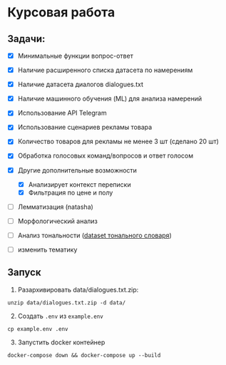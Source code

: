 # Курсовая работа


## Задачи:
- [x] Минимальные функции вопрос-ответ
- [x] Наличие расширенного списка датасета по намерениям
- [x] Наличие датасета диалогов dialogues.txt
- [x] Наличие машинного обучения (ML) для анализа намерений
- [x] Использование API Telegram
- [x] Использование сценариев рекламы товара
- [x] Количество товаров для рекламы не менее 3 шт (сделано 20 шт)
- [x] Обработка голосовых команд/вопросов и ответ голосом
- [x] Другие дополнительные возможности
    - [x] Анализирует контекст переписки
    - [x] Фильтрация по цене и полу
- [ ] Лемматизация (natasha)
- [ ] Морфологический анализ
- [ ] Анализ тональности ([dataset тонального словаря](https://github.com/dkulagin/kartaslov/tree/master/dataset/emo_dict))

- [ ] изменить тематику


## Запуск
1. Разархивировать data/dialogues.txt.zip:
```
unzip data/dialogues.txt.zip -d data/
```

2. Создать `.env` из `example.env`
```
cp example.env .env
```

3. Запустить docker контейнер
```
docker-compose down && docker-compose up --build
```
